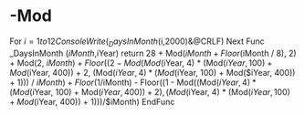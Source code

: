 # -Mod
For $i = 1 to 12     ConsoleWrite(_DaysInMonth($i,2000)&amp;@CRLF) Next   Func _DaysInMonth ($iMonth,$iYear)     return 28 + Mod($iMonth + Floor($iMonth / 8), 2) + Mod(2, $iMonth) + Floor((2 - Mod(Mod($iYear, 4) * (Mod($iYear, 100) + Mod($iYear, 400)) + 2, (Mod($iYear, 4) * (Mod($iYear, 100) + Mod($iYear, 400)) + 1))) / $iMonth) + Floor(1/$iMonth) - Floor((1 - Mod((Mod($iYear, 4) * (Mod($iYear, 100) + Mod($iYear, 400)) + 2), (Mod($iYear, 4) * (Mod($iYear, 100) + Mod($iYear, 400)) + 1)))/$iMonth) EndFunc
